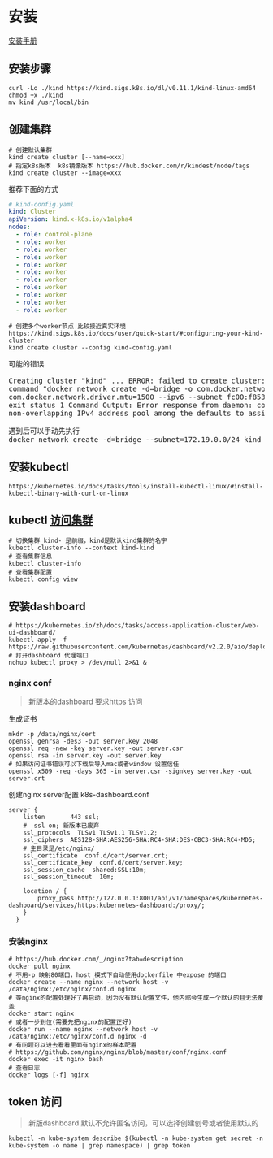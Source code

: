 # 安装

[安装手册](https://kind.sigs.k8s.io/docs/user/quick-start/)

## 安装步骤

```shell
curl -Lo ./kind https://kind.sigs.k8s.io/dl/v0.11.1/kind-linux-amd64
chmod +x ./kind
mv kind /usr/local/bin
```

## 创建集群

```shell
# 创建默认集群
kind create cluster [--name=xxx]
# 指定k8s版本  k8s镜像版本 https://hub.docker.com/r/kindest/node/tags
kind create cluster --image=xxx
```

推荐下面的方式

```yaml
# kind-config.yaml
kind: Cluster
apiVersion: kind.x-k8s.io/v1alpha4
nodes:
  - role: control-plane
  - role: worker
  - role: worker
  - role: worker
  - role: worker
  - role: worker
  - role: worker
  - role: worker
  - role: worker
  - role: worker
  - role: worker
```

```shell
# 创建多个worker节点 比较接近真实环境  https://kind.sigs.k8s.io/docs/user/quick-start/#configuring-your-kind-cluster
kind create cluster --config kind-config.yaml
```

<pre>
可能的错误

Creating cluster "kind" ... ERROR: failed to create cluster: failed to ensure docker network:
command "docker network create -d=bridge -o com.docker.network.bridge.enable_ip_masquerade=true -o
com.docker.network.driver.mtu=1500 --ipv6 --subnet fc00:f853:ccd:e793::/64 kind" failed with error:
exit status 1 Command Output: Error response from daemon: could not find an available,
non-overlapping IPv4 address pool among the defaults to assign to the network

遇到后可以手动先执行
docker network create -d=bridge --subnet=172.19.0.0/24 kind
</pre>

## 安装kubectl

```shell
https://kubernetes.io/docs/tasks/tools/install-kubectl-linux/#install-kubectl-binary-with-curl-on-linux
```

## kubectl [访问集群](https://kubernetes.io/zh/docs/tasks/access-application-cluster/access-cluster/)

```shell
# 切换集群 kind- 是前缀，kind是默认kind集群的名字
kubectl cluster-info --context kind-kind
# 查看集群信息
kubectl cluster-info
# 查看集群配置 
kubectl config view

```

## 安装dashboard

```shell
# https://kubernetes.io/zh/docs/tasks/access-application-cluster/web-ui-dashboard/
kubectl apply -f https://raw.githubusercontent.com/kubernetes/dashboard/v2.2.0/aio/deploy/recommended.yaml
# 打开dashboard 代理端口
nohup kubectl proxy > /dev/null 2>&1 &
```

### nginx conf

> 新版本的dashboard 要求https 访问

生成证书

```shell
mkdr -p /data/nginx/cert
openssl genrsa -des3 -out server.key 2048
openssl req -new -key server.key -out server.csr
openssl rsa -in server.key -out server.key
# 如果访问证书错误可以下载后导入mac或者window 设置信任
openssl x509 -req -days 365 -in server.csr -signkey server.key -out server.crt
```

创建nginx server配置 k8s-dashboard.conf

```shell
server {
    listen       443 ssl;
    #  ssl on; 新版本已废弃
    ssl_protocols  TLSv1 TLSv1.1 TLSv1.2;
    ssl_ciphers  AES128-SHA:AES256-SHA:RC4-SHA:DES-CBC3-SHA:RC4-MD5;
    # 主目录是/etc/nginx/
    ssl_certificate  conf.d/cert/server.crt;
    ssl_certificate_key  conf.d/cert/server.key;
    ssl_session_cache  shared:SSL:10m;
    ssl_session_timeout  10m;

    location / {
        proxy_pass http://127.0.0.1:8001/api/v1/namespaces/kubernetes-dashboard/services/https:kubernetes-dashboard:/proxy/;
    }
  }
```

### 安装nginx

```shell
# https://hub.docker.com/_/nginx?tab=description
docker pull nginx
# 不用-p 映射80端口，host 模式下自动使用dockerfile 中expose 的端口
docker create --name nginx --network host -v /data/nginx:/etc/nginx/conf.d nginx
# 等nginx的配置处理好了再启动，因为没有默认配置文件，他内部会生成一个默认的且无法覆盖
docker start nginx
# 或者一步到位(需要先把nginx的配置正好)
docker run --name nginx --network host -v /data/nginx:/etc/nginx/conf.d nginx -d
# 有问题可以进去看看里面有nginx的样本配置
# https://github.com/nginx/nginx/blob/master/conf/nginx.conf
docker exec -it nginx bash 
# 查看日志
docker logs [-f] nginx 
```

## token 访问

> 新版dashboard 默认不允许匿名访问，可以选择创建创号或者使用默认的

```shell
kubectl -n kube-system describe $(kubectl -n kube-system get secret -n kube-system -o name | grep namespace) | grep token
```




